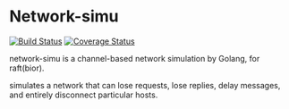 # Network-simu

[![Build Status](https://travis-ci.org/thinkermao/network-simu-go.svg?branch=master)](https://travis-ci.org/thinkermao/network-simu-go)
[![Coverage Status](https://coveralls.io/repos/github/thinkermao/network-simu-go/badge.svg?branch=master)](https://coveralls.io/github/thinkermao/network-simu-go?branch=master)

network-simu is a channel-based network simulation by Golang, for raft(bior).

simulates a network that can lose requests, lose replies, delay messages, and entirely disconnect particular hosts. 

